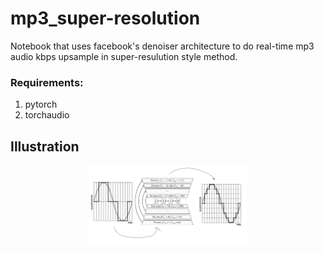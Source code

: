 # mp3_super-resolution
Notebook that uses facebook's denoiser architecture to do real-time mp3 audio kbps upsample
in super-resulution style method.


### Requirements:

  1) pytorch
  2) torchaudio
     
## Illustration

<p align="center">
<img src="./mp3_superres.png" alt="Schema representing the structure of the pipeline."
width="50%"></p>
